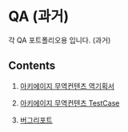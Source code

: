 # QA (과거)

각 QA 포트폴리오용 입니다. (과거)

## Contents

1. [아키에이지 무역컨텐츠 역기획서](https://github.com/alsdn14/Proposal/blob/master/%EC%95%84%ED%82%A4%EC%97%90%EC%9D%B4%EC%A7%80%20%EB%AC%B4%EC%97%AD%20%EC%97%AD%EA%B8%B0%ED%9A%8D%EC%84%9C.pdf)

2. [아키에이지 무역컨텐츠 TestCase](https://github.com/alsdn14/Proposal/blob/master/%EC%95%84%ED%82%A4%EC%97%90%EC%9D%B4%EC%A7%80%20%EB%AC%B4%EC%97%AD%20%EC%BB%A8%ED%85%90%EC%B8%A0%20TC.xlsx)

3. [버그리포트](https://github.com/alsdn14/Proposal/blob/master/%EB%B2%84%EA%B7%B8%EB%A6%AC%ED%8F%AC%ED%8A%B8.pdf)
